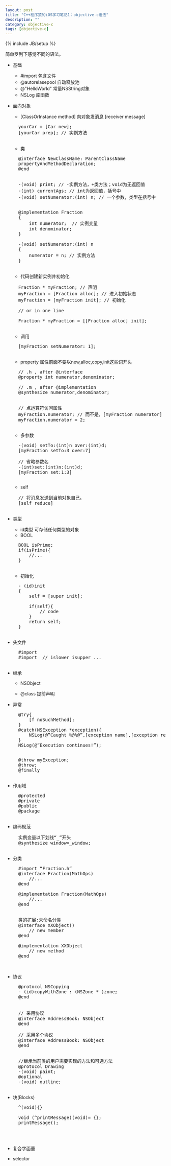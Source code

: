 ```yaml
---
layout: post
title: "C++程序猿的iOS学习笔记1：objective-c语法"
description: ""
category: objective-c
tags: [objective-c]
---
```

{% include JB/setup %}

简单罗列下感觉不同的语法。

- 基础
    - #import
    包含文件
    - @autorelasepool
    自动释放池
    - @"HelloWorld"
    常量NSString对象
    - NSLog
    库函数

- 面向对象
    - [ClassOrInstance method]
    向对象发消息
    [receiver message]
    <pre>
    yourCar = [Car new];
    [yourCar prep]; // 实例方法
    </pre>

    - 类
    <pre>
    @interface NewClassName: ParentClassName
    propertyAndMethodDeclaration;
    @end
    </pre>

    <pre>
    -(void) print; // -实例方法，+类方法；void为无返回值
    -(int) currentAgs; // int为返回值，括号中
    -(void) setNumerator:(int) n; // 一个参数，类型在括号中
    </pre>

    <pre>
    @implementation Fraction
    {
        int numerator;  // 实例变量
        int denominator;
    }

    -(void) setNumerator:(int) n
    {
        numerator = n; // 实例方法
    }
    </pre>

    - 代码创建新实例并初始化
    <pre>
    Fraction * myFraction; // 声明
    myFraction = [Fraction alloc]; // 进入初始状态
    myFraction = [myFraction init]; // 初始化

    // or in one line

    Fraction * myFraction = [[Fraction alloc] init];
    </pre>

    - 调用
    <pre>
    [myFraction setNumerator: 1];
    </pre>

    - property
    属性前面不要以new,alloc,copy,init这些词开头
    <pre>
    // .h , after @interface
    @property int numerator,denominator;

    // .m , after @implementation
    @synthesize numerator,denominator;
    </pre>

    <pre>
    // 点运算符访问属性
    myFraction.numerator; // 而不是，[myFraction numerator]
    myFraction.numerator = 2; 
    </pre>

    - 多参数
    <pre>
    -(void) setTo:(int)n over:(int)d;
    [myFraction setTo:3 over:7]

    // 省略参数名
    -(int)set:(int)n:(int)d;
    [myFraction set:1:3]
    </pre>

    - self
    <pre>
    // 将消息发送到当前对象自己。
    [self reduce]
    </pre>

- 类型
    - id类型
    可存储任何类型的对象
    - BOOL
    <pre>
    BOOL isPrime;
    if(isPrime){
        //...
    }
    </pre>

    - 初始化
    <pre>
    - (id)init
    {
        self = [super init];

        if(self){
            // code
        }
        return self;
    }
    </pre>

    

- 头文件
    <pre>
    #import <Foundation/Foundation.h>
    #import <ctype.h> // islower isupper ...
    </pre>

- 继承
    - NSObject

    - @class 
    提前声明


- 异常
    <pre>
    @try{
        [f noSuchMethod];
    }
    @catch(NSException *exception){
        NSLog(@”Caught %@%@”,[exception name],[exception reason]);
    }
    NSLog(@”Execution continues!”);
    </pre>

    <pre>
    @throw myException;
    @throw;
    @finally
    </pre>
- 作用域
    <pre>
    @protected
    @private
    @public
    @package
    </pre>
    
- 编码规范
    <pre>
    实例变量以下划线“_”开头
    @synthesize window=_window;
    </pre>

- 分类
    <pre>
    #import “Fraction.h”
    @interface Fraction(MathOps)
        //...
    @end

    @implementation Fraction(MathOps)
        //...
    @end
    </pre>

    <pre>
    类的扩展:未命名分类
    @interface XXObject()
        // new member
    @end

    @implementation XXObject
        // new method
    @end

    </pre>

- 协议
    <pre>
    @protocol NSCopying
    - (id)copyWithZone : (NSZone * )zone;
    @end


    // 采用协议
    @interface AddressBook: NSObject <NSCopying>
    @end 

    // 采用多个协议
    @interface AddressBook: NSObject <NSCopying,NSCoding>
    @end
    </pre>


    <pre>
    //继承当前类的用户需要实现的方法和可选方法
    @protocol Drawing
    -(void) paint;
    @optional
    -(void) outline;
    </pre>

- 块(Blocks)
    <pre>
    ^(void){}

    void (^printMessage)(void)= {};
    printMessage();
    

    </pre>

- 复合字面量
- selector












